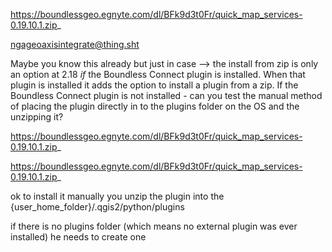 https://boundlessgeo.egnyte.com/dl/BFk9d3t0Fr/quick_map_services-0.19.10.1.zip_

ngageoaxisintegrate@thing.sht

Maybe you know this already but just in case --> the install from zip is only an option at 2.18 _if_ the Boundless Connect plugin is installed. When that plugin is installed it adds the option to install a plugin from a zip. If the Boundless Connect plugin is not installed - can you test the manual method of placing the plugin directly in to the plugins folder on the OS and the unzipping it?

https://boundlessgeo.egnyte.com/dl/BFk9d3t0Fr/quick_map_services-0.19.10.1.zip_


https://boundlessgeo.egnyte.com/dl/BFk9d3t0Fr/quick_map_services-0.19.10.1.zip_

ok to install it manually you unzip the plugin into the {user_home_folder}/.qgis2/python/plugins

if there is no plugins folder (which means no external plugin was ever installed) he needs to create one

